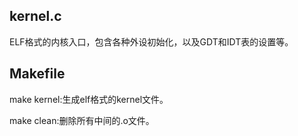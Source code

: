 ## kernel.c

ELF格式的内核入口，包含各种外设初始化，以及GDT和IDT表的设置等。

## Makefile

make kernel:生成elf格式的kernel文件。

make clean:删除所有中间的.o文件。

